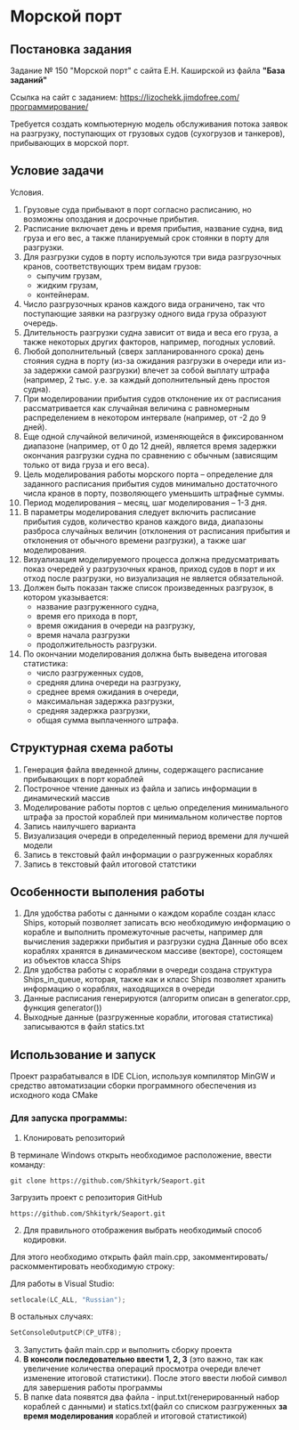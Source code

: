 # Морской порт


## Постановка задания
Задание № 150 "Морской порт" с сайта Е.Н. Каширской из файла **"База заданий"**

Ссылка на сайт с заданием: https://lizochekk.jimdofree.com/программирование/


Требуется создать компьютерную модель обслуживания потока заявок на разгрузку, поступающих
от грузовых судов (сухогрузов и танкеров), прибывающих в морской порт.

<!--Условие задачи -->
## Условие задачи

Условия.
1. Грузовые суда прибывают в порт согласно расписанию, но возможны опоздания и
   досрочные прибытия.
2. Расписание включает день и время прибытия, название судна, вид груза и его вес, а также
   планируемый срок стоянки в порту для разгрузки.
3. Для разгрузки судов в порту используются три вида разгрузочных кранов,
   соответствующих трем видам грузов:
   * сыпучим грузам,
   * жидким грузам,
   * контейнерам.
4. Число разгрузочных кранов каждого вида ограничено, так что поступающие заявки на
   разгрузку одного вида груза образуют очередь.
5. Длительность разгрузки судна зависит от вида и веса его груза, а также некоторых других
   факторов, например, погодных условий.
6. Любой дополнительный (сверх запланированного срока) день стояния судна в порту (из-за
   ожидания разгрузки в очереди или из-за задержки самой разгрузки) влечет за собой
   выплату штрафа (например, 2 тыс. у.е. за каждый дополнительный день простоя судна).
7. При моделировании прибытия судов отклонение их от расписания рассматривается как
   случайная величина с равномерным распределением в некотором интервале (например, от
   -2 до 9 дней).
8. Еще одной случайной величиной, изменяющейся в фиксированном диапазоне (например,
   от 0 до 12 дней), является время задержки окончания разгрузки судна по сравнению с
   обычным (зависящим только от вида груза и его веса).
9. Цель моделирования работы морского порта – определение для заданного расписания
   прибытия судов минимально достаточного числа кранов в порту, позволяющего
   уменьшить штрафные суммы.
10. Период моделирования – месяц, шаг моделирования – 1-3 дня.
11. В параметры моделирования следует включить расписание прибытия судов, количество
    кранов каждого вида, диапазоны разброса случайных величин (отклонения от расписания
    прибытия и отклонения от обычного времени разгрузки), а также шаг моделирования.
12. Визуализация моделируемого процесса должна предусматривать показ очередей у
    разгрузочных кранов, приход судов в порт и их отход после разгрузки, но визуализация не
    является обязательной.
13. Должен быть показан также список произведенных разгрузок, в котором указывается:
    * название разгруженного судна,
    * время его прихода в порт,
    * время ожидания в очереди на разгрузку,
    * время начала разгрузки
    * продолжительность разгрузки.
14. По окончании моделирования должна быть выведена итоговая статистика:
    * число разгруженных судов,
    * средняя длина очереди на разгрузку,
    * среднее время ожидания в очереди,
    * максимальная задержка разгрузки,
    * средняя задержка разгрузки,
    * общая сумма выплаченного штрафа.
    

## Структурная схема работы
1. Генерация файла введенной длины, содержащего расписание прибывающих в порт кораблей
2. Построчное чтение данных из файла и запись информации в динамический массив
3. Моделирование работы портов с целью определения минимального штрафа за простой кораблей при минимальном количестве портов
4. Запись наилучшего варианта
5. Визуализация очереди в определенный период времени для лучшей модели
6. Запись в текстовый файл информации о разгруженных кораблях
7. Запись в текстовый файл итоговой статстики

## Особенности выполения работы
1. Для удобства работы с данными о каждом корабле создан класс Ships, который позволяет записать всю необходимую информацию о корабле и выполнить промежуточные расчеты, например для вычисления задержки прибытия и разгрузки судна
Данные обо всех кораблях хранятся в динамическом массиве (векторе), состоящем из объектов класса Ships
2. Для удобства работы с кораблями в очереди создана структура Ships_in_queue, которая, также как и класс Ships позволяет хранить информацию о кораблях, находящихся в очереди
3. Данные расписания генерируются (алгоритм описан в generator.cpp, функция generator())
4. Выходные данные (разгруженные корабли, итоговая статистика) записываются в файл statics.txt

## Использование и запуск
Проект разрабатывался в IDE CLion, используя компилятор MinGW и средство автоматизации сборки программного обеспечения из исходного кода CMake

### Для запуска программы:
1. Клонировать репозиторий

В терминале Windows открыть необходимое расположение, ввести команду:
```shell
git clone https://github.com/Shkityrk/Seaport.git
```

Загрузить проект с репозитория GitHub
```
https://github.com/Shkityrk/Seaport.git
```

2. Для правильного отображения выбрать необходимый способ кодировки. 

Для этого необходимо открыть файл main.cpp, закомментировать/раскомментировать необходимую строку:

Для работы в Visual Studio:
```c++
setlocale(LC_ALL, "Russian");
```

В остальных случаях:
```c++
SetConsoleOutputCP(CP_UTF8);
```

3. Запустить файл main.cpp и выполнить сборку проекта
4. **В консоли последовательно ввести 1, 2, 3** (это важно, так как увеличение количества операций просмотра очереди влечет изменение итоговой статистики). После этого ввести любой символ для завершения работы программы
5. В папке data появятся два файла - input.txt(генерированный набор кораблей с данными) и statics.txt(файл со списком разгруженных **за время моделирования** кораблей и итоговой статистикой)

